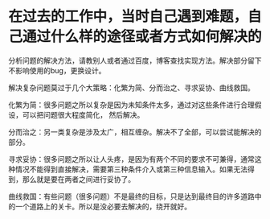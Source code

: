 # 在过去的工作中，当时自己遇到难题，自己通过什么样的途径或者方式如何解决的

分析问题的解决方法，请教别人或者通过百度，博客查找实现方法。解决部分留下不影响使用的bug，更换设计。



解决复杂问题莫过于几个大策略：化繁为简、分而治之、寻求妥协、曲线救国。

化繁为简：很多问题之所以复杂是因为未知条件太多，通过对这些条件进行合理假设，可以把问题很大程度简化， 然后解决。

分而治之：另一类复杂是涉及太广，相互缠杂。解决不了全部，可以尝试能解决的部分。

寻求妥协：很多问题之所以让人头疼，是因为有两个不同的要求不可兼得，通常这种情况不能得到直接解决，需要第三种条件介入或第三种信息输入。如果无法得到，那么就是要在两者之间进行妥协了。

曲线救国：有些问题（很多问题）不是最终的目标，只是达到最终目的许多道路中的一个道路上的关卡。所以是没必要去解决的，绕开就好。